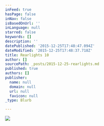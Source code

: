 ```yaml
---
inFeed: true
hasPage: false
inNav: false
isBasedOnUrl: ''
inLanguage: null
starred: false
keywords: []
description: ''
datePublished: '2015-12-25T17:48:47.094Z'
dateModified: '2015-12-25T17:48:37.718Z'
title: Rearlights 10
author: []
sourcePath: _posts/2015-12-25-rearlights.md
published: true
authors: []
publisher:
  name: null
  domain: null
  url: null
  favicon: null
_type: Blurb

---
```

![](https://the-grid-user-content.s3-us-west-2.amazonaws.com/3b19b8bb-9e0d-4d31-8150-1b87485c34ae.jpg)